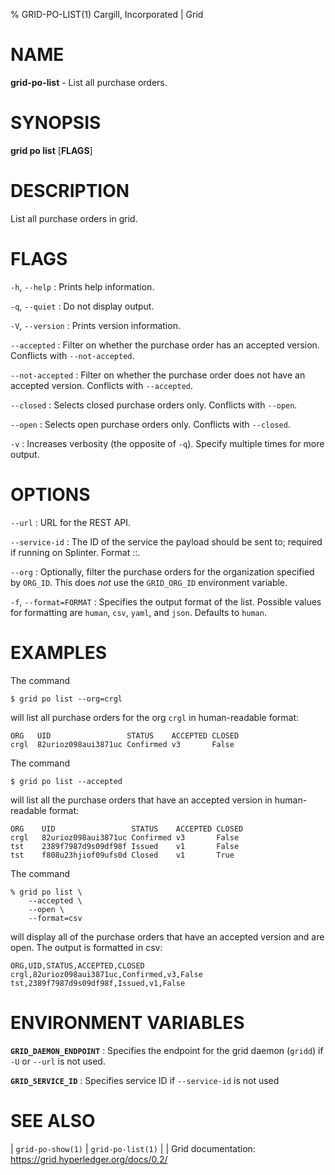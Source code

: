% GRID-PO-LIST(1) Cargill, Incorporated | Grid
<!--
  Copyright 2021 Cargill Incorporated
  Licensed under Creative Commons Attribution 4.0 International License
  https://creativecommons.org/licenses/by/4.0/
-->

NAME
====

**grid-po-list** - List all purchase orders.

SYNOPSIS
========

**grid po list** \[**FLAGS**\]

DESCRIPTION
===========

List all purchase orders in grid.


FLAGS
=====

`-h`, `--help`
: Prints help information.

`-q`, `--quiet`
: Do not display output.

`-V`, `--version`
: Prints version information.

`--accepted`
: Filter on whether the purchase order has an accepted version. Conflicts with
  `--not-accepted`.

`--not-accepted`
: Filter on whether the purchase order does not have an accepted version.
  Conflicts with `--accepted`.

`--closed`
: Selects closed purchase orders only. Conflicts with `--open`.

`--open`
: Selects open purchase orders only. Conflicts with `--closed`.

`-v`
: Increases verbosity (the opposite of `-q`). Specify multiple times for more
  output.

OPTIONS
=======

`--url`
: URL for the REST API.

`--service-id`
: The ID of the service the payload should be sent to; required if running on
  Splinter. Format <circuit-id>::<service-id>.

`--org`
: Optionally, filter the purchase orders for the organization specified by
  `ORG_ID`.  This does *not* use the `GRID_ORG_ID` environment variable.

`-f`, `--format=FORMAT`
: Specifies the output format of the list. Possible values for formatting are
  `human`, `csv`, `yaml`, and `json`. Defaults to `human`.

EXAMPLES
========

The command

```
$ grid po list --org=crgl
```

will list all purchase orders for the org `crgl` in human-readable format:

```
ORG   UID                 STATUS    ACCEPTED CLOSED
crgl  82urioz098aui3871uc Confirmed v3       False
```

The command

```
$ grid po list --accepted
```

will list all the purchase orders that have an accepted version in
human-readable format:

```
ORG    UID                 STATUS    ACCEPTED CLOSED
crgl   82urioz098aui3871uc Confirmed v3       False
tst    2389f7987d9s09df98f Issued    v1       False
tst    f808u23hjiof09ufs0d Closed    v1       True
```
The command

```
% grid po list \
    --accepted \
    --open \
    --format=csv
```

will display all of the purchase orders that have an accepted version and are
open.  The output is formatted in csv:

```
ORG,UID,STATUS,ACCEPTED,CLOSED
crgl,82urioz098aui3871uc,Confirmed,v3,False
tst,2389f7987d9s09df98f,Issued,v1,False
```

ENVIRONMENT VARIABLES
=====================

**`GRID_DAEMON_ENDPOINT`**
: Specifies the endpoint for the grid daemon (`gridd`)
  if `-U` or `--url` is not used.

**`GRID_SERVICE_ID`**
: Specifies service ID if `--service-id` is not used

SEE ALSO
========
| `grid-po-show(1)`
| `grid-po-list(1)`
|
| Grid documentation: https://grid.hyperledger.org/docs/0.2/
